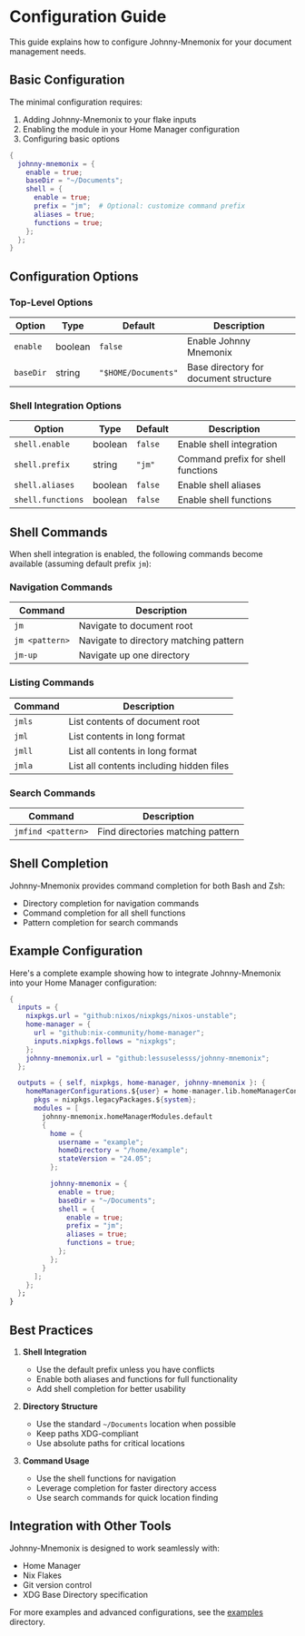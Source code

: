 # Configuration Guide

This guide explains how to configure Johnny-Mnemonix for your document management needs.

## Basic Configuration

The minimal configuration requires:
1. Adding Johnny-Mnemonix to your flake inputs
2. Enabling the module in your Home Manager configuration
3. Configuring basic options

```nix
{
  johnny-mnemonix = {
    enable = true;
    baseDir = "~/Documents";
    shell = {
      enable = true;
      prefix = "jm";  # Optional: customize command prefix
      aliases = true;
      functions = true;
    };
  };
}
```

## Configuration Options

### Top-Level Options

| Option | Type | Default | Description |
|--------|------|---------|-------------|
| `enable` | boolean | `false` | Enable Johnny Mnemonix |
| `baseDir` | string | `"$HOME/Documents"` | Base directory for document structure |

### Shell Integration Options

| Option | Type | Default | Description |
|--------|------|---------|-------------|
| `shell.enable` | boolean | `false` | Enable shell integration |
| `shell.prefix` | string | `"jm"` | Command prefix for shell functions |
| `shell.aliases` | boolean | `false` | Enable shell aliases |
| `shell.functions` | boolean | `false` | Enable shell functions |

## Shell Commands

When shell integration is enabled, the following commands become available (assuming default prefix `jm`):

### Navigation Commands
| Command | Description |
|---------|-------------|
| `jm` | Navigate to document root |
| `jm <pattern>` | Navigate to directory matching pattern |
| `jm-up` | Navigate up one directory |

### Listing Commands
| Command | Description |
|---------|-------------|
| `jmls` | List contents of document root |
| `jml` | List contents in long format |
| `jmll` | List all contents in long format |
| `jmla` | List all contents including hidden files |

### Search Commands
| Command | Description |
|---------|-------------|
| `jmfind <pattern>` | Find directories matching pattern |

## Shell Completion

Johnny-Mnemonix provides command completion for both Bash and Zsh:

- Directory completion for navigation commands
- Command completion for all shell functions
- Pattern completion for search commands

## Example Configuration

Here's a complete example showing how to integrate Johnny-Mnemonix into your Home Manager configuration:

```nix
{
  inputs = {
    nixpkgs.url = "github:nixos/nixpkgs/nixos-unstable";
    home-manager = {
      url = "github:nix-community/home-manager";
      inputs.nixpkgs.follows = "nixpkgs";
    };
    johnny-mnemonix.url = "github:lessuselesss/johnny-mnemonix";
  };

  outputs = { self, nixpkgs, home-manager, johnny-mnemonix }: {
    homeManagerConfigurations.${user} = home-manager.lib.homeManagerConfiguration {
      pkgs = nixpkgs.legacyPackages.${system};
      modules = [
        johnny-mnemonix.homeManagerModules.default
        {
          home = {
            username = "example";
            homeDirectory = "/home/example";
            stateVersion = "24.05";
          };

          johnny-mnemonix = {
            enable = true;
            baseDir = "~/Documents";
            shell = {
              enable = true;
              prefix = "jm";
              aliases = true;
              functions = true;
            };
          };
        }
      ];
    };
  };
}
```

## Best Practices

1. **Shell Integration**
   - Use the default prefix unless you have conflicts
   - Enable both aliases and functions for full functionality
   - Add shell completion for better usability

2. **Directory Structure**
   - Use the standard `~/Documents` location when possible
   - Keep paths XDG-compliant
   - Use absolute paths for critical locations

3. **Command Usage**
   - Use the shell functions for navigation
   - Leverage completion for faster directory access
   - Use search commands for quick location finding

## Integration with Other Tools

Johnny-Mnemonix is designed to work seamlessly with:
- Home Manager
- Nix Flakes
- Git version control
- XDG Base Directory specification

For more examples and advanced configurations, see the [examples](../examples) directory. 
